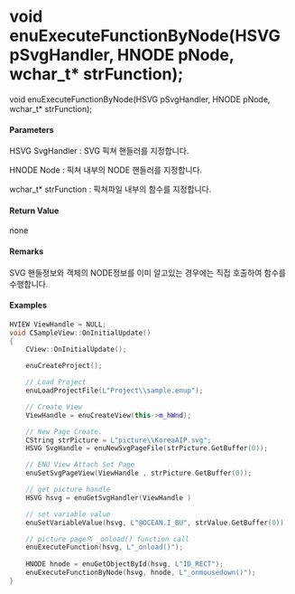 # void enuExecuteFunctionByNode\(HSVG pSvgHandler, HNODE pNode, wchar\_t\* strFunction\);

void enuExecuteFunctionByNode\(HSVG pSvgHandler, HNODE pNode, wchar\_t\* strFunction\);

#### Parameters

HSVG SvgHandler : SVG 픽쳐 핸들러를 지정합니다.

HNODE Node : 픽쳐 내부의 NODE 핸들러를 지정합니다.

wchar\_t\* strFunction : 픽쳐파일 내부의 함수를 지정합니다.

#### Return Value

none

#### Remarks

SVG 핸들정보와 객체의 NODE정보를 이미 알고있는 경우에는 직접 호출하여 함수를 수행합니다.



#### Examples

```cpp
HVIEW ViewHandle = NULL; 
void CSampleView::OnInitialUpdate() 
{ 
    CView::OnInitialUpdate(); 

    enuCreateProject(); 

    // Load Project
    enuLoadProjectFile(L"Project\\sample.enup"); 

    // Create View
    ViewHandle = enuCreateView(this->m_hWnd); 

    // New Page Create. 
    CString strPicture = L"picture\\KoreaAIP.svg"; 
    HSVG SvgHandle = enuNewSvgPageFile(strPicture.GetBuffer(0)); 

    // ENU View Attach Set Page 
    enuSetSvgPageView(ViewHandle , strPicture.GetBuffer(0)); 

    // get picture handle
    HSVG hsvg = enuGetSvgHandler(ViewHandle )

    // set variable value
    enuSetVariableValue(hsvg, L"@OCEAN.I_BU", strValue.GetBuffer(0))

    // picture page의 _onload() function call
    enuExecuteFunction(hsvg, L"_onload()");   
    
    HNODE hnode = enuGetObjectById(hsvg, L"ID_RECT");
    enuExecuteFunctionByNode(hsvg, hnode, L"_onmousedown()");   
}
```



